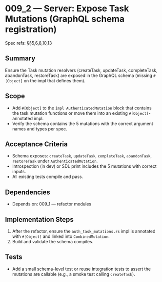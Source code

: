 # 009_2 — Server: Expose Task Mutations (GraphQL schema registration)

Spec refs: §§5,6,8,10,13

## Summary
Ensure the Task mutation resolvers (createTask, updateTask, completeTask, abandonTask, restoreTask) are exposed in the GraphQL schema (missing `#[Object]` on the impl that defines them).

## Scope
- Add `#[Object]` to the `impl AuthenticatedMutation` block that contains the task mutation functions or move them into an existing `#[Object]`-annotated impl.
- Verify the schema contains the 5 mutations with the correct argument names and types per spec.

## Acceptance Criteria
- Schema exposes: `createTask`, `updateTask`, `completeTask`, `abandonTask`, `restoreTask` under `AuthenticatedMutation`.
- Introspection (in dev) or SDL print includes the 5 mutations with correct inputs.
- All existing tests compile and pass.

## Dependencies
- Depends on: 009_1 — refactor modules

## Implementation Steps
1) After the refactor, ensure the `auth_task_mutations.rs` impl is annotated with `#[Object]` and linked into `CombinedMutation`.
2) Build and validate the schema compiles.

## Tests
- Add a small schema-level test or reuse integration tests to assert the mutations are callable (e.g., a smoke test calling `createTask`).
